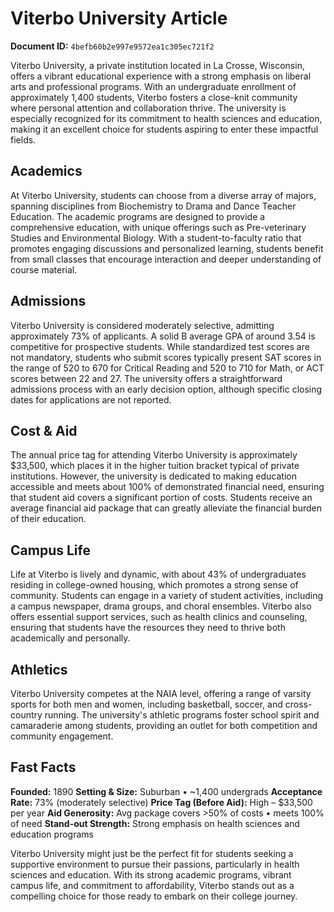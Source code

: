 # Viterbo University Article

**Document ID:** `4befb60b2e997e9572ea1c305ec721f2`

Viterbo University, a private institution located in La Crosse, Wisconsin, offers a vibrant educational experience with a strong emphasis on liberal arts and professional programs. With an undergraduate enrollment of approximately 1,400 students, Viterbo fosters a close-knit community where personal attention and collaboration thrive. The university is especially recognized for its commitment to health sciences and education, making it an excellent choice for students aspiring to enter these impactful fields.

## Academics
At Viterbo University, students can choose from a diverse array of majors, spanning disciplines from Biochemistry to Drama and Dance Teacher Education. The academic programs are designed to provide a comprehensive education, with unique offerings such as Pre-veterinary Studies and Environmental Biology. With a student-to-faculty ratio that promotes engaging discussions and personalized learning, students benefit from small classes that encourage interaction and deeper understanding of course material.

## Admissions
Viterbo University is considered moderately selective, admitting approximately 73% of applicants. A solid B average GPA of around 3.54 is competitive for prospective students. While standardized test scores are not mandatory, students who submit scores typically present SAT scores in the range of 520 to 670 for Critical Reading and 520 to 710 for Math, or ACT scores between 22 and 27. The university offers a straightforward admissions process with an early decision option, although specific closing dates for applications are not reported.

## Cost & Aid
The annual price tag for attending Viterbo University is approximately $33,500, which places it in the higher tuition bracket typical of private institutions. However, the university is dedicated to making education accessible and meets about 100% of demonstrated financial need, ensuring that student aid covers a significant portion of costs. Students receive an average financial aid package that can greatly alleviate the financial burden of their education.

## Campus Life
Life at Viterbo is lively and dynamic, with about 43% of undergraduates residing in college-owned housing, which promotes a strong sense of community. Students can engage in a variety of student activities, including a campus newspaper, drama groups, and choral ensembles. Viterbo also offers essential support services, such as health clinics and counseling, ensuring that students have the resources they need to thrive both academically and personally.

## Athletics
Viterbo University competes at the NAIA level, offering a range of varsity sports for both men and women, including basketball, soccer, and cross-country running. The university's athletic programs foster school spirit and camaraderie among students, providing an outlet for both competition and community engagement.

## Fast Facts
**Founded:** 1890
**Setting & Size:** Suburban • ~1,400 undergrads
**Acceptance Rate:** 73% (moderately selective)
**Price Tag (Before Aid):** High – $33,500 per year
**Aid Generosity:** Avg package covers >50% of costs • meets 100% of need
**Stand-out Strength:** Strong emphasis on health sciences and education programs

Viterbo University might just be the perfect fit for students seeking a supportive environment to pursue their passions, particularly in health sciences and education. With its strong academic programs, vibrant campus life, and commitment to affordability, Viterbo stands out as a compelling choice for those ready to embark on their college journey.
